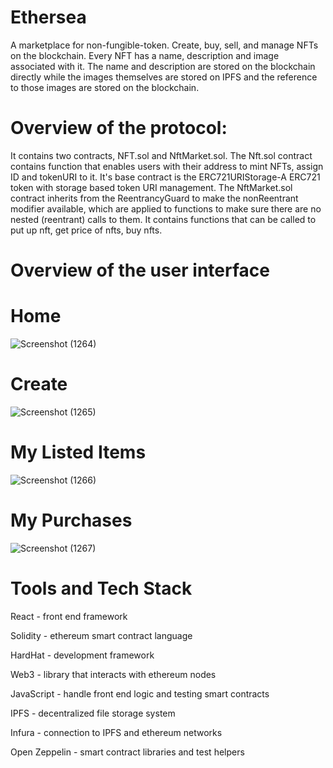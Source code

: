 # Ethersea

A marketplace for non-fungible-token. Create, buy, sell, and manage NFTs on the blockchain. Every NFT has a name, description and image associated with it. The name and description are stored on the blockchain directly while the images themselves are stored on IPFS and the reference to those images are stored on the blockchain.

# Overview of the protocol:

It contains two contracts, NFT.sol and NftMarket.sol. The Nft.sol contract contains function that enables users with their address to mint NFTs, assign ID and tokenURI to it. It's base contract is the ERC721URIStorage-A ERC721 token with storage based token URI management.
The NftMarket.sol contract inherits from the ReentrancyGuard to make the nonReentrant modifier available, which are applied to functions to make sure there are no nested (reentrant) calls to them. It contains functions that can be called to put up nft, get price of nfts, buy nfts. 

# Overview of the user interface

# Home
![Screenshot (1264)](https://user-images.githubusercontent.com/67197664/165944276-ec146810-3f21-4f5f-b1ae-3f9f5f416d7d.png)

# Create
![Screenshot (1265)](https://user-images.githubusercontent.com/67197664/165944313-6b809d47-b5e3-4c42-b95c-e0f885af3ce1.png)

# My Listed Items
![Screenshot (1266)](https://user-images.githubusercontent.com/67197664/165944332-531f094d-451c-461b-9d4e-68db2b114756.png)

# My Purchases
![Screenshot (1267)](https://user-images.githubusercontent.com/67197664/165944356-efc7be15-8a06-44e2-8d66-55893842daa7.png)

# Tools and Tech Stack

React - front end framework

Solidity - ethereum smart contract language

HardHat - development framework

Web3 - library that interacts with ethereum nodes

JavaScript - handle front end logic and testing smart contracts

IPFS - decentralized file storage system

Infura - connection to IPFS and ethereum networks

Open Zeppelin - smart contract libraries and test helpers

